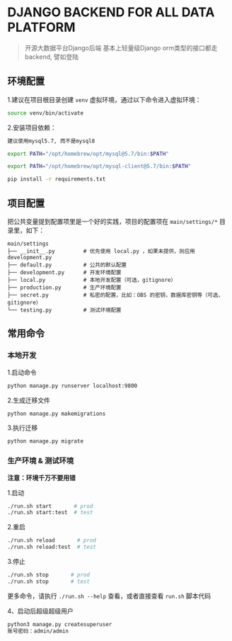 # DJANGO BACKEND FOR ALL DATA PLATFORM

> 开源大数据平台Django后端
> 基本上轻量级Django orm类型的接口都走backend, 譬如登陆

## 环境配置
1.建议在项目根目录创建 `venv` 虚拟环境，通过以下命令进入虚拟环境：

```bash
source venv/bin/activate
```

2.安装项目依赖：

```bash
建议使用mysql5.7, 而不是mysql8

export PATH="/opt/homebrew/opt/mysql@5.7/bin:$PATH"

export PATH="/opt/homebrew/opt/mysql-client@5.7/bin:$PATH"

pip install -r requirements.txt
```

## 项目配置
把公共变量提到配置项里是一个好的实践，项目的配置项在 `main/settings/*` 目录里，如下：

```
main/settings
├── __init__.py         # 优先使用 local.py ，如果未提供，则应用 development.py
├── default.py          # 公共的默认配置
├── development.py      # 开发环境配置
├── local.py            # 本地开发配置（可选，gitignore）
├── production.py       # 生产环境配置
├── secret.py           # 私密的配置，比如：OBS 的密钥，数据库密钥等（可选，gitignore）
└── testing.py          # 测试环境配置
```

## 常用命令

### 本地开发

1.启动命令

```bash
python manage.py runserver localhost:9800
```

2.生成迁移文件

```bash
python manage.py makemigrations
```

3.执行迁移

```bash
python manage.py migrate
```


### 生产环境 & 测试环境

**注意：环境千万不要用错**

1.启动

```bash
./run.sh start       # prod
./run.sh start:test  # test
```

2.重启

```bash
./run.sh reload       # prod
./run.sh reload:test  # test
```

3.停止

```bash
./run.sh stop       # prod
./run.sh stop       # test
```

更多命令，请执行 `./run.sh --help` 查看，或者直接查看 `run.sh` 脚本代码

4、启动后超级超级用户

```markdown
python3 manage.py createsuperuser
账号密码：admin/admin

```
